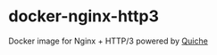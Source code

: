 # docker-nginx-http3
Docker image for Nginx + HTTP/3 powered by [Quiche](https://github.com/cloudflare/quiche)
